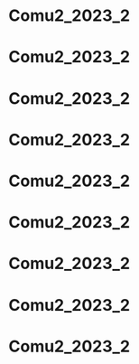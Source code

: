 # Comu2_2023_2
# Comu2_2023_2
# Comu2_2023_2
# Comu2_2023_2
# Comu2_2023_2
# Comu2_2023_2
# Comu2_2023_2
# Comu2_2023_2
# Comu2_2023_2
